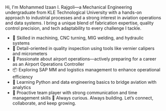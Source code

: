 Hi, I'm Mohammed Izaan I. Rajgoli—a Mechanical Engineering undergraduate from KLE Technological University with a hands-on approach to industrial processes and a strong interest in aviation operations and data systems. I bring a unique blend of fabrication expertise, quality control precision, and tech adaptability to every challenge I tackle.
- 🔧 Skilled in machining, CNC turning, MIG welding, and hydraulic systems
- 📏 Detail-oriented in quality inspection using tools like vernier calipers and micrometers
- 🛫 Passionate about airport operations—actively preparing for a career as an Airport Operations Controller
- 📦 Exploring SAP MM and logistics management to enhance operational efficiency
- 🐍 Learning Python and data engineering basics to bridge aviation with analytics
- 🤝 Proactive team player with strong communication and time management skills
🚀 Always curious. Always building. Let’s connect, collaborate, and keep growing.
